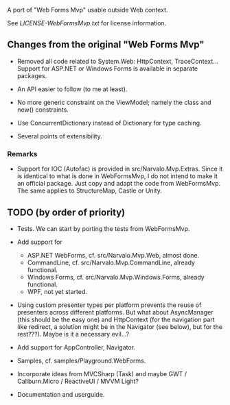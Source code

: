 ﻿
A port of "Web Forms Mvp" usable outside Web context.

See _LICENSE-WebFormsMvp.txt_ for license information.

Changes from the original "Web Forms Mvp"
-----------------------------------------

- Removed all code related to System.Web: HttpContext, TraceContext...
  Support for ASP.NET or Windows Forms is available in separate packages.

- An API easier to follow (to me at least).

- No more generic constraint on the ViewModel; namely the class and new()
  constraints.

- Use ConcurrentDictionary instead of Dictionary for type caching.

- Several points of extensibility.

### Remarks

- Support for IOC (Autofac) is provided in src/Narvalo.Mvp.Extras. Since
  it is identical to what is done in WebFormsMvp, I do not intend to make it
  an official package. Just copy and adapt the code from WebFormsMvp. The same
  applies to StructureMap, Castle or Unity.

TODO (by order of priority)
---------------------------

- Tests. We can start by porting the tests from WebFormsMvp.

- Add support for
  * ASP.NET WebForms, cf. src/Narvalo.Mvp.Web, almost done.
  * CommandLine, cf. src/Narvalo.Mvp.CommandLine, already functional.
  * Windows Forms, cf. src/Narvalo.Mvp.Windows.Forms, already functional.
  * WPF, not yet started.

- Using custom presenter types per platform prevents the reuse
  of presenters across different platforms. But what about AsyncManager
  (this should be the easy one)	and HttpContext (for the navigation part like
  redirect, a solution might be in the Navigator (see below), but for the
  rest???). Maybe is it a necessary evil...?

- Add support for AppController, Navigator.

- Samples, cf. samples/Playground.WebForms.

- Incorporate ideas from MVCSharp (Task) and maybe GWT / Caliburn.Micro
  / ReactiveUI / MVVM Light?

- Documentation and userguide.

